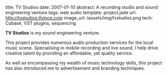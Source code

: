 title: TV Studios
date: 2007-01-10
abstract: A recording studio and sound engineering venture
tags: web audio
template: project.jade
url: http://tvstudios.tlvince.com
image_url: /assets/img/tvstudios.png
tech: Cubase, VST plugins, sequencing

**TV Studios** is my sound engineering venture.

This project provides numerous audio production services for the local music
scene. Specialising in mobile recording and live sound, I help drive creative
talent by providing an affordable, yet quality service.

As well as encompassing my wealth of music technology skills, this project has
also introduced me to advertisement and branding techniques.

